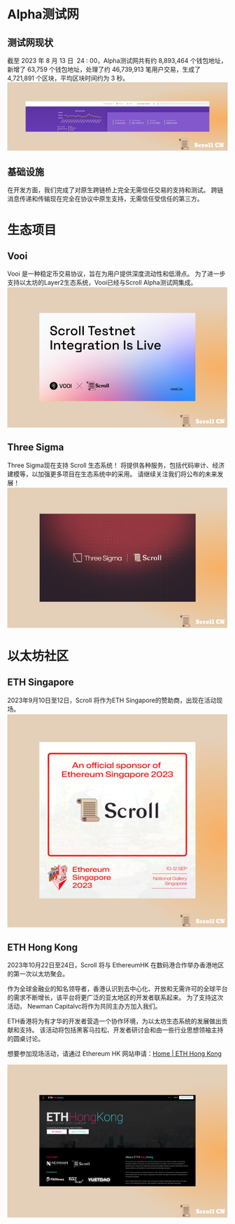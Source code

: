 # Alpha测试网
## 测试网现状
截至 2023 年 8 月 13 日  24 : 00，Alpha测试网共有约 8,893,464 个钱包地址，新增了 63,759 个钱包地址，处理了约 46,739,913 笔用户交易，生成了 4,721,891 个区块，平均区块时间约为 3 秒。
![](img/28-1.png)
## 基础设施
在开发方面，我们完成了对原生跨链桥上完全无需信任交易的支持和测试。 跨链消息传递和传输现在完全在协议中原生支持，无需信任受信任的第三方。

# 生态项目
## Vooi
Vooi 是一种稳定币交易协议，旨在为用户提供深度流动性和低滑点。 为了进一步支持以太坊的Layer2生态系统，Vooi已经与Scroll Alpha测试网集成。
![](img/28-2.png)

## Three Sigma
Three Sigma现在支持 Scroll 生态系统！ 将提供各种服务，包括代码审计、经济建模等，以加强更多项目在生态系统中的采用。 请继续关注我们将公布的未来发展！
![](img/28-3.png)

# 以太坊社区

## ETH Singapore

2023年9月10日至12日，Scroll 将作为ETH Singapore的赞助商，出现在活动现场。
![](img/28-4.png)

## ETH Hong Kong

2023年10月22日至24日，Scroll 将与 EthereumHK 在数码港合作举办香港地区的第一次以太坊聚会。 

作为全球金融业的知名领导者，香港认识到去中心化、开放和无需许可的全球平台的需求不断增长，该平台将更广泛的亚太地区的开发者联系起来。 为了支持这次活动， Newman Capitalvc将作为共同主办方加入我们。

ETH香港将为有才华的开发者营造一个协作环境，为以太坊生态系统的发展做出贡献和支持。 该活动将包括黑客马拉松、开发者研讨会和由一些行业思想领袖主持的圆桌讨论。

想要参加现场活动，请通过 Ethereum HK 网站申请：[Home | ETH Hong Kong](https://www.ethhongkong.co/)

![](img/28-5.png)